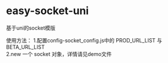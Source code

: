 # easy-socket-uni
基于uni的socket模版

使用方法：
1.配置config-socket_config.js中的 PROD_URL_LIST 与 BETA_URL_LIST<br>
2.new 一个 socket 对象，详情请见demo文件
